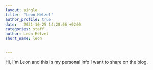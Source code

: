 ```yaml
---
layout: single
title:  "Leon Hetzel"
author_profile: true
date:   2021-10-25 14:28:06 +0200
categories: staff
author: Leon Hetzel
short_name: leon


---
```

Hi, I'm Leon and this is my personal info I want to share on the blog.

